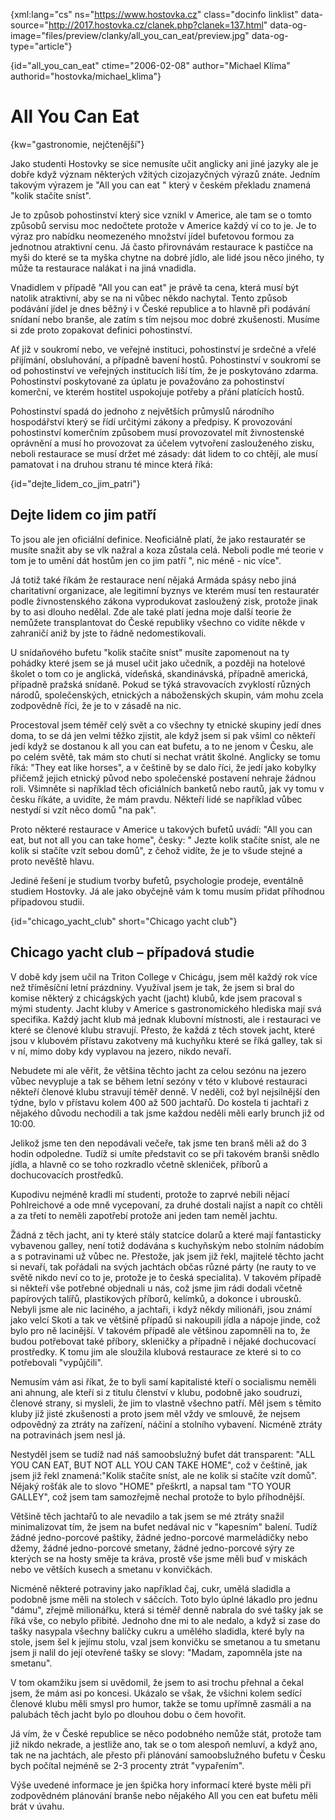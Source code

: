 
{xml:lang="cs" ns="https://www.hostovka.cz" class="docinfo linklist" data-source="http://2017.hostovka.cz/clanek.php?clanek=137.html" data-og-image="files/preview/clanky/all\_you\_can_eat/preview.jpg" data-og-type="article"}

{id="all\_you\_can\_eat" ctime="2006-02-08" author="Michael Klíma" authorid="hostovka/michael\_klima"}

# All You Can Eat

{kw="gastronomie, nejčtenější"}

Jako studenti Hostovky se sice nemusíte učit anglicky ani jiné jazyky ale je dobře když význam některých vžitých cizojazyčných výrazů znáte. Jedním takovým výrazem je "All you can eat " který v českém překladu znamená "kolik stačíte sníst".

Je to způsob pohostinství který sice vznikl v Americe, ale tam se o tomto způsobů servisu moc nedočtete protože v Americe každý ví co to je. Je to výraz pro nabídku neomezeného množství jídel bufetovou formou za jednotnou atraktivní cenu. Já často přirovnávám restaurace k pastičce na myši do které se ta myška chytne na dobré jídlo, ale lidé jsou něco jiného, ty může ta restaurace nalákat i na jiná vnadidla.

Vnadidlem v případě "All you can eat" je právě ta cena, která musí být natolik atraktivní, aby se na ni vůbec někdo nachytal. Tento způsob podávání jídel je dnes běžný i v České republice a to hlavně při podávání snídaní nebo branše, ale zatím s tím nejsou moc dobré zkušenosti. Musíme si zde proto zopakovat definici pohostinství.

Ať již v soukromí nebo, ve veřejné instituci, pohostinství je srdečné a vřelé přijímání, obsluhování, a případně bavení hostů. Pohostinství v soukromí se od pohostinství ve veřejných institucích liší tím, že je poskytováno zdarma. Pohostinství poskytované za úplatu je považováno za pohostinství komerční, ve kterém hostitel uspokojuje potřeby a přání platících hostů.

Pohostinství spadá do jednoho z největších průmyslů národního hospodářství který se řídí určitými zákony a předpisy. K provozování pohostinství komerčním způsobem musí provozovatel mít živnostenské oprávnění a musí ho provozovat za účelem vytvoření zaslouženého zisku, neboli restaurace se musí držet mé zásady: dát lidem to co chtějí, ale musí pamatovat i na druhou stranu té mince která říká:

{id="dejte\_lidem\_co\_jim\_patri"}

## Dejte lidem co jim patří

To jsou ale jen oficiální definice. Neoficiálně platí, že jako restauratér se musíte snažit aby se vlk nažral a koza zůstala celá. Neboli podle mé teorie v tom je to umění dát hostům jen co jim patří ", nic méně - nic více".

Já totiž také říkám že restaurace není nějaká Armáda spásy nebo jiná charitativní organizace, ale legitimní byznys ve kterém musí ten restauratér podle živnostenského zákona vyprodukovat zasloužený zisk, protože jinak by to asi dlouho nedělal. Zde ale také platí jedna moje další teorie že nemůžete transplantovat do České republiky všechno co vidíte někde v zahraničí aniž by jste to řádně nedomestikovali.

U snídaňového bufetu "kolik stačíte sníst" musíte zapomenout na ty pohádky které jsem se já musel učit jako učedník, a později na hotelové školet o tom co je anglická, vídeňská, skandinávská, případně americká, případně pražská snídaně. Pokud se týká stravovacích zvyklostí různých národů, společenských, etnických a náboženských skupin, vám mohu zcela zodpovědně říci, že je to v zásadě na nic.

Procestoval jsem téměř celý svět a co všechny ty etnické skupiny jedí dnes doma, to se dá jen velmi těžko zjistit, ale když jsem si pak všiml co někteří jedí když se dostanou k all you can eat bufetu, a to ne jenom v Česku, ale po celém světě, tak mám sto chutí si nechat vrátit školné. Anglicky se tomu říká: "They eat like horses", a v češtině by se dalo říci, že jedí jako kobylky přičemž jejich etnický původ nebo společenské postavení nehraje žádnou roli. Všimněte si například těch oficiálních banketů nebo rautů, jak vy tomu v česku říkáte, a uvidíte, že mám pravdu. Někteří lidé se například vůbec nestydí si vzít něco domů "na pak".

Proto některé restaurace v Americe u takových bufetů uvádí: "All you can eat, but not all you can take home", česky: " Jezte kolik stačíte sníst, ale ne kolik si stačíte vzít sebou domů", z čehož vidíte, že je to všude stejné a proto nevěště hlavu.

Jediné řešení je studium tvorby bufetů, psychologie prodeje, eventálně studiem Hostovky. Já ale jako obyčejně vám k tomu musím přidat příhodnou případovou studii.

{id="chicago\_yacht\_club" short="Chicago yacht club"}

## Chicago yacht club – případová studie

V době kdy jsem učil na Triton College v Chicágu, jsem měl každý rok více než tříměsíční letní prázdniny. Využíval jsem je tak, že jsem si bral do komise některý z chicágských yacht (jacht) klubů, kde jsem pracoval s mými studenty. Jacht kluby v Americe s gastronomického hlediska mají svá specifika. Každý jacht klub má jednak klubovní místnosti, ale i restauraci ve které se členové klubu stravují. Přesto, že každá z těch stovek jacht, které jsou v klubovém přístavu zakotveny má kuchyňku které se říká galley, tak si v ní, mimo doby kdy vyplavou na jezero, nikdo nevaří.

Nebudete mi ale věřit, že většina těchto jacht za celou sezónu na jezero vůbec nevypluje a tak se během letní sezóny v této v klubové restauraci někteří členové klubu stravují téměř denně. V neděli, což byl nejsilnější den týdne, bylo v přístavu kolem 400 až 500 jachtařů. Do kostela ti jachtaři z nějakého důvodu nechodili a tak jsme každou neděli měli early brunch již od 10:00.

Jelikož jsme ten den nepodávali večeře, tak jsme ten branš měli až do 3 hodin odpoledne. Tudíž si umíte představit co se při takovém branši snědlo jídla, a hlavně co se toho rozkradlo včetně skleniček, příborů a dochucovacích prostředků.

Kupodivu nejméně kradli mí studenti, protože to zaprvé nebili nějací Pohlreichové a ode mně vycepovaní, za druhé dostali najíst a napít co chtěli a za třetí to neměli zapotřebí protože ani jeden tam neměl jachtu.

Žádná z těch jacht, ani ty které stály statcíce dolarů a které mají fantasticky vybavenou galley, není totiž dodávána s kuchyňským nebo stolním nádobím a s potravinami už vůbec ne. Přestože, jak jsem již řekl, majitelé těchto jacht si nevaří, tak pořádali na svých jachtách občas různé párty (ne rauty to ve světě nikdo neví co to je, protože je to česká specialita). V takovém případě si někteří vše potřebné objednali u nás, což jsme jim rádi dodali včetně papírových talířů, plastikových příborů, kelímků, a dokonce i ubrousků. Nebyli jsme ale nic laciného, a jachtaři, i když někdy milionáři, jsou známí jako velcí Skoti a tak ve většině případů si nakoupili jídla a nápoje jinde, což bylo pro ně lacinější. V takovém případě ale většinou zapomněli na to, že budou potřebovat také příbory, skleničky a případně i nějaké dochucovací prostředky. K tomu jim ale sloužila klubová restaurace ze které si to co potřebovali "vypůjčili".

Nemusím vám asi říkat, že to byli samí kapitalisté kteří o socialismu neměli ani ahnung, ale kteří si z titulu členství v klubu, podobně jako soudruzi, členové strany, si mysleli, že jim to vlastně všechno patří. Měl jsem s těmito kluby již jisté zkušenosti a proto jsem měl vždy ve smlouvě, že nejsem odpovědný za ztráty na zařízení, náčiní a stolního vybavení. Nicméně ztráty na potravinách jsem nesl já.

Nestyděl jsem se tudíž nad náš samoobslužný bufet dát transparent: "ALL YOU CAN EAT, BUT NOT ALL YOU CAN TAKE HOME", což v češtině, jak jsem již řekl znamená:"Kolik stačíte sníst, ale ne kolik si stačíte vzít domů". Nějaký rošťák ale to slovo "HOME" přeškrtl, a napsal tam "TO YOUR GALLEY", což jsem tam samozřejmě nechal protože to bylo příhodnější.

Většině těch jachtařů to ale nevadilo a tak jsem se mé ztráty snažil minimalizovat tím, že jsem na bufet nedával nic v "kapesním" balení. Tudíž žádné jedno-porcové paštiky, žádné jedno-porcové marmeládičky nebo džemy, žádné jedno-porcové smetany, žádné jedno-porcové sýry ze kterých se na hosty směje ta kráva, prostě vše jsme měli buď v miskách nebo ve větších kusech a smetanu v konvičkách.

Nicméně některé potraviny jako například čaj, cukr, umělá sladidla a podobně jsme měli na stolech v sáčcích. Toto bylo úplné lákadlo pro jednu "dámu", zřejmě milionářku, která si téměř denně nabrala do své tašky jak se říká vše, co nebylo přibité. Jednoho dne mi to ale nedalo, a když si zase do tašky nasypala všechny balíčky cukru a umělého sladidla, které byly na stole, jsem šel k jejímu stolu, vzal jsem konvičku se smetanou a tu smetanu jsem ji nalil do její otevřené tašky se slovy: "Madam, zapomněla jste na smetanu".

V tom okamžiku jsem si uvědomil, že jsem to asi trochu přehnal a čekal jsem, že mám asi po koncesi. Ukázalo se však, že všichni kolem sedící členové klubu měli smysl pro humor, takže se tomu upřímně zasmáli a na palubách těch jacht bylo po dlouhou dobu o čem hovořit.

Já vím, že v České republice se něco podobného nemůže stát, protože tam již nikdo nekrade, a jestliže ano, tak se o tom alespoň nemluví, a když ano, tak ne na jachtách, ale přesto při plánování samoobslužného bufetu v Česku bych počítal nejméně se 2-3 procenty ztrát "vypařením".

Výše uvedené informace je jen špička hory informací které byste měli při zodpovědném plánování branše nebo nějakého All you cen eat bufetu měli brát v úvahu.

